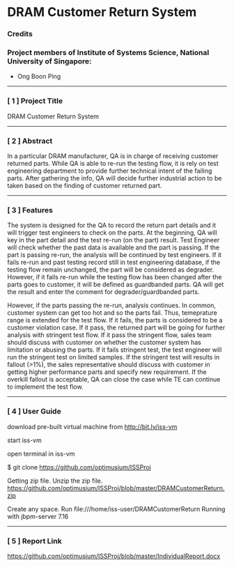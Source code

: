 ﻿# DRAM Customer Return System


### Credits
### Project members of Institute of Systems Science, National University of Singapore:
* Ong Boon Ping

---

### [ 1 ] Project Title

DRAM Customer Return System



---

### [ 2 ] Abstract

In a particular DRAM manufacturer, QA is in charge of receiving customer returned parts. While QA is able to re-run the testing flow, it is rely on test engineering department to provide further technical intent of the failing parts. 
After gathering the info, QA will decide further industrial action to be taken based on the finding of customer returned part.


---

### [ 3 ] Features


The system is designed for the QA to record the return part details and it will trigger test engineers to check on the parts.
At the beginning, QA will key in the part detail and the test re-run (on the part) result.
Test Engineer will check whether the past data is available and the part is passing. 
If the part is passing re-run, the analysis will be continued by test engineers. If it fails re-run and past testing record still in test engineering database, if the testing flow remain unchanged, the part will be considered as degrader. However, if it fails re-run while the testing flow has been changed after the parts goes to customer, it will be defined as guardbanded parts. QA will get the result and enter the comment for degrader/guardbanded parts.

However, if the parts passing the re-run, analysis continues. In common, customer system can get too hot and so the parts fail. Thus, temeprature range is extended for the test flow. If it fails, the parts is considered to be a customer violation case. If it pass, the returned part will be going for further analysis with stringent test flow. If it pass the stringent flow, sales team should discuss with customer on whether the customer system has limitation or abusing the parts. 
If it fails stringent test, the test engineer will run the stringent test on limited samples. If the stringent test will results in fallout (>1%), the sales representative should discuss with customer in getting higher performance parts and specify new requirement. If the overkill fallout is acceptable, QA can close the case while TE can continue to implement the test flow. 


---

### [ 4 ] User Guide

download pre-built virtual machine from http://bit.ly/iss-vm

start iss-vm

open terminal in iss-vm

$ git clone https://github.com/optimusium/ISSProj

Getting zip file. Unzip the zip file.
https://github.com/optimusium/ISSProj/blob/master/DRAMCustomerReturn.zip

Create any space. Run 
file:///home/iss-user/DRAMCustomerReturn
Running with jbpm-server 7.16

---

### [ 5 ] Report Link
https://github.com/optimusium/ISSProj/blob/master/IndividualReport.docx


